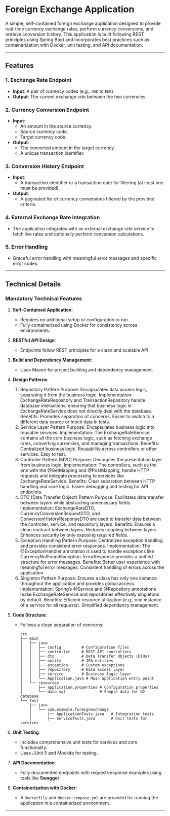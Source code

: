 # Foreign Exchange Application

A simple, self-contained foreign exchange application designed to provide real-time currency exchange rates, perform currency conversions, and retrieve conversion history. This application is built following REST principles using Spring Boot and incorporates best practices such as containerization with Docker, unit testing, and API documentation.

---

## **Features**

### **1. Exchange Rate Endpoint**
- **Input**: A pair of currency codes (e.g., `USD` to `EUR`).
- **Output**: The current exchange rate between the two currencies.

### **2. Currency Conversion Endpoint**
- **Input**:
    - An amount in the source currency.
    - Source currency code.
    - Target currency code.
- **Output**:
    - The converted amount in the target currency.
    - A unique transaction identifier.

### **3. Conversion History Endpoint**
- **Input**:
    - A transaction identifier or a transaction date for filtering (at least one must be provided).
- **Output**:
    - A paginated list of currency conversions filtered by the provided criteria.

### **4. External Exchange Rate Integration**
- The application integrates with an external exchange rate service to fetch live rates and optionally perform conversion calculations.

### **5. Error Handling**
- Graceful error handling with meaningful error messages and specific error codes.

---

## **Technical Details**

### **Mandatory Technical Features**
1. **Self-Contained Application**:
    - Requires no additional setup or configuration to run.
    - Fully containerized using Docker for consistency across environments.

2. **RESTful API Design**:
    - Endpoints follow REST principles for a clean and scalable API.

3. **Build and Dependency Management**:
    - Uses Maven for project building and dependency management.

4. **Design Patterns**:
   1. Repository Pattern
         Purpose: Encapsulates data access logic, separating it from the business logic.
         Implementation:
         ExchangeRateRepository and TransactionRepository handle database interactions, ensuring that business logic in ExchangeRateService does not directly deal with the database.
         Benefits:
         Promotes separation of concerns.
         Easier to switch to a different data source or mock data in tests.
   2. Service Layer Pattern
   Purpose: Encapsulates business logic into reusable services.
   Implementation:
   The ExchangeRateService contains all the core business logic, such as fetching exchange rates, converting currencies, and managing transactions.
   Benefits:
   Centralized business logic.
   Reusability across controllers or other services.
   Easy to test.
   3. Controller Pattern (MVC)
   Purpose: Decouples the presentation layer from business logic.
   Implementation:
   The controllers, such as the one with the @GetMapping and @PostMapping, handle HTTP requests and delegate processing to services like ExchangeRateService.
   Benefits:
   Clear separation between HTTP handling and core logic.
   Easier debugging and testing for API endpoints.
   4. DTO (Data Transfer Object) Pattern
   Purpose: Facilitates data transfer between layers while abstracting unnecessary fields.
   Implementation:
   ExchangeRateDTO, CurrencyConversionRequestDTO, and ConversionHistoryResponseDTO are used to transfer data between the controller, service, and repository layers.
   Benefits:
   Ensures a clean contract between layers.
   Reduces coupling between layers.
   Enhances security by only exposing required fields.
   5. Exception Handling Pattern
   Purpose: Centralizes exception handling and provides consistent error responses.
   Implementation:
   The @ExceptionHandler annotation is used to handle exceptions like CurrencyNotFoundException.
   ErrorResponse provides a unified structure for error messages.
   Benefits:
   Better user experience with meaningful error messages.
   Consistent handling of errors across the application.
   6. Singleton Pattern
   Purpose: Ensures a class has only one instance throughout the application and provides global access.
   Implementation:
   Spring’s @Service and @Repository annotations make ExchangeRateService and repositories effectively singletons by default.
   Benefits:
   Efficient resource utilization (e.g., one instance of a service for all requests).
   Simplified dependency management.


5. **Code Structure**:
    - Follows a clean separation of concerns:
      ```
      src
      ├── main
      │   ├── java
      │   │   ├── config         # Configuration files
      │   │   ├── controller     # REST API controllers
      │   │   ├── dto            # Data Transfer Objects (DTOs)
      │   │   ├── entity         # JPA entities
      │   │   ├── exception      # Custom exceptions
      │   │   ├── repository     # Data access layer
      │   │   ├── service        # Business logic layer
      │   │   └── Application.java # Main application entry point
      │   └── resources
      │       ├── application.properties # Configuration properties
      │       └── data.sql               # Sample data for H2 database
      └── test
          ├── java
          │   └── com.example.foreignexchange
          │       ├── ApplicationTests.java   # Integration tests
          │       ├── ServiceTests.java       # Unit tests for services
      ```

6. **Unit Testing**:
    - Includes comprehensive unit tests for services and core functionality.
    - Uses JUnit 5 and Mockito for testing.

7. **API Documentation**:
    - Fully documented endpoints with request/response examples using tools like **Swagger**.

8. **Containerization with Docker**:
    - A `Dockerfile` and `docker-compose.yml` are provided for running the application in a containerized environment.

---
